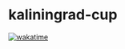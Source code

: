 # kaliningrad-cup

[![wakatime](https://wakatime.com/badge/user/82bb6601-0877-491b-9405-0e71e6d0bfdd/project/c5a5d299-55d5-4dd2-8c54-6d6eca738655.svg)](https://wakatime.com/badge/user/82bb6601-0877-491b-9405-0e71e6d0bfdd/project/c5a5d299-55d5-4dd2-8c54-6d6eca738655)
